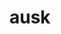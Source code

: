 # ausk
<html>
<head></head>
<body>
<div content="8FC628C9F43D42E2B77C2801518AF2A58CBC5E1D2E4D49839192FD07B777A63C053B31CFC62A40AF9F5095B2E1935835A2349ED447A811AC50E9014E195D7F350FDECC91AEA17BC1949B407EE1C98E0135491366E8396597200E79E10AD17BED352FEDAB0B407DC46F12462779907739BB7B471308B5AD90588EE79C98317553009874D4DD784D706B140C7C0C70"></div>
</body>
</html>
